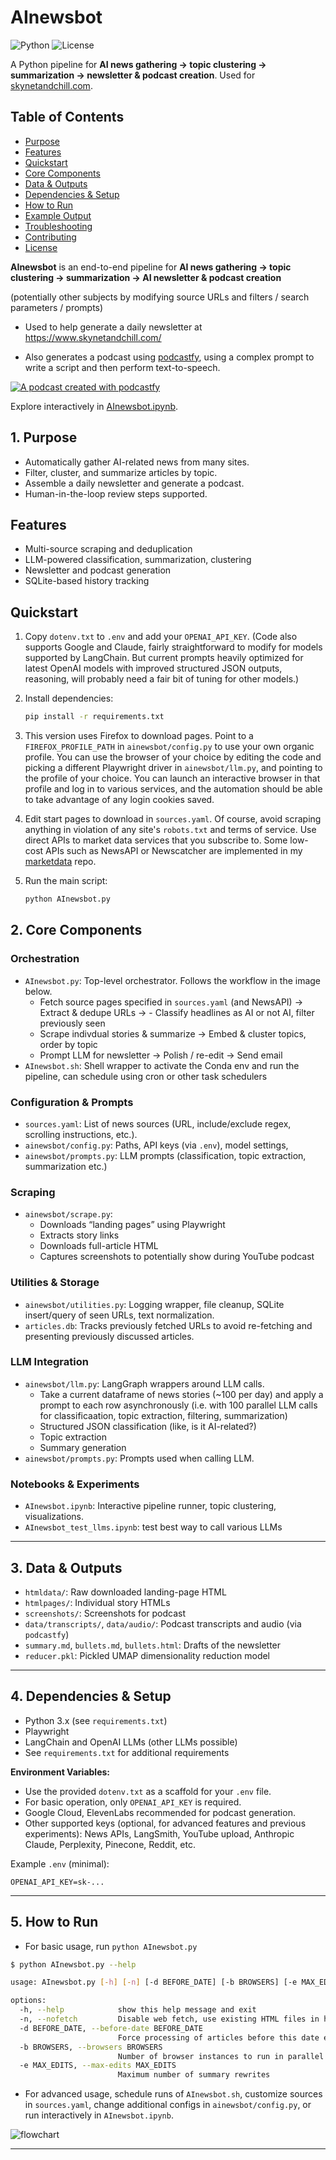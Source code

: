# AInewsbot

![Python](https://img.shields.io/badge/python-3.8%2B-blue)
![License](https://img.shields.io/github/license/druce/AInewsbot)

A Python pipeline for **AI news gathering → topic clustering → summarization → newsletter & podcast creation**. Used for [skynetandchill.com](https://www.skynetandchill.com/).


## Table of Contents

- [Purpose](#1-purpose)
- [Features](#features)
- [Quickstart](#quickstart)
- [Core Components](#2-core-components)
- [Data & Outputs](#3-data--outputs)
- [Dependencies & Setup](#4-dependencies--setup)
- [How to Run](#5-how-to-run)
- [Example Output](#example-output)
- [Troubleshooting](#troubleshooting)
- [Contributing](#contributing)
- [License](#license)


**AInewsbot** is an end-to-end pipeline for **AI news gathering → topic clustering → summarization → AI newsletter & podcast creation**

(potentially other subjects by modifying source URLs and filters / search parameters / prompts)

- Used to help generate a daily newsletter at https://www.skynetandchill.com/

- Also generates a podcast using [podcastfy](https://github.com/souzatharsis/podcastfy), using a complex prompt to write a script and then perform text-to-speech.

[![A podcast created with podcastfy](https://img.youtube.com/vi/Fl0xP1Io72k/0.jpg)](https://www.youtube.com/shorts/AOVOOZQthNU)

Explore interactively in [AInewsbot.ipynb](https://github.com/druce/AInewsbot/blob/main/AInewsbot.ipynb).


## 1. Purpose

- Automatically gather AI-related news from many sites.
- Filter, cluster, and summarize articles by topic.
- Assemble a daily newsletter and generate a podcast.
- Human-in-the-loop review steps supported.


## Features

- Multi-source scraping and deduplication
- LLM-powered classification, summarization, clustering
- Newsletter and podcast generation
- SQLite-based history tracking


## Quickstart

1. Copy `dotenv.txt` to `.env` and add your `OPENAI_API_KEY`. (Code also supports Google and Claude, fairly straightforward to modify for models supported by LangChain. But current prompts heavily optimized for latest OpenAI models with improved structured JSON outputs, reasoning, will probably need a fair bit of tuning for other models.)

2. Install dependencies:

   ```bash
   pip install -r requirements.txt
   ```

3. This version uses Firefox to download pages. Point to a `FIREFOX_PROFILE_PATH` in `ainewsbot/config.py` to use your own organic profile. You can use the browser of your choice by editing the code and picking a different Playwright driver in `ainewsbot/llm.py`, and pointing to the profile of your choice. You can launch an interactive browser in that profile and log in to various services, and the automation should be able to take advantage of any login cookies saved.

4. Edit start pages to download in `sources.yaml`. Of course, avoid scraping anything in violation of any site's `robots.txt` and terms of service. Use direct APIs to market data services that you subscribe to. Some low-cost APIs such as NewsAPI or Newscatcher are implemented in my [marketdata](https://github.com/druce/marketdata) repo.

5. Run the main script:

   ```bash
   python AInewsbot.py
   ```

## 2. Core Components

### Orchestration
- `AInewsbot.py`: Top-level orchestrator. Follows the workflow in the image below.
  - Fetch source pages specified in `sources.yaml` (and NewsAPI) → Extract & dedupe URLs → - Classify headlines as AI or not AI, filter previously seen
  - Scrape indivdual stories & summarize →  Embed & cluster topics, order by topic
  - Prompt LLM for newsletter → Polish / re-edit → Send email
- `AInewsbot.sh`: Shell wrapper to activate the Conda env and run the pipeline, can schedule using cron or other task schedulers

### Configuration & Prompts
- `sources.yaml`: List of news sources (URL, include/exclude regex, scrolling instructions, etc.).
- `ainewsbot/config.py`: Paths, API keys (via `.env`), model settings,
- `ainewsbot/prompts.py`: LLM prompts (classification, topic extraction, summarization etc.)

### Scraping
- `ainewsbot/scrape.py`:
  - Downloads “landing pages” using Playwright
  - Extracts story links
  - Downloads full-article HTML
  - Captures screenshots to potentially show during YouTube podcast

### Utilities & Storage
- `ainewsbot/utilities.py`: Logging wrapper, file cleanup, SQLite insert/query of seen URLs, text normalization.
- `articles.db`: Tracks previously fetched URLs to avoid re-fetching and presenting previously discussed articles.

### LLM Integration
- `ainewsbot/llm.py`: LangGraph wrappers around LLM calls.
  - Take a current dataframe of news stories (~100 per day) and apply a prompt to each row asynchronously (i.e. with 100 parallel LLM calls for classificaation, topic extraction, filtering, summarization)
  - Structured JSON classification (like, is it AI-related?)
  - Topic extraction
  - Summary generation
- `ainewsbot/prompts.py`: Prompts used when calling LLM.

### Notebooks & Experiments
- `AInewsbot.ipynb`: Interactive pipeline runner, topic clustering, visualizations.
- `AInewsbot_test_llms.ipynb`: test best way to call various LLMs

---

## 3. Data & Outputs

- `htmldata/`: Raw downloaded landing-page HTML
- `htmlpages/`: Individual story HTMLs
- `screenshots/`: Screenshots for podcast
- `data/transcripts/`, `data/audio/`: Podcast transcripts and audio (via `podcastfy`)
- `summary.md`, `bullets.md`, `bullets.html`: Drafts of the newsletter
- `reducer.pkl`: Pickled UMAP dimensionality reduction model

---

## 4. Dependencies & Setup

- Python 3.x (see `requirements.txt`)
- Playwright
- LangChain and OpenAI LLMs (other LLMs possible)
- See `requirements.txt` for additional requirements

**Environment Variables:**

- Use the provided `dotenv.txt` as a scaffold for your `.env` file.
- For basic operation, only `OPENAI_API_KEY` is required.
- Google Cloud, ElevenLabs recommended for podcast generation.
- Other supported keys (optional, for advanced features and previous experiments): News APIs, LangSmith, YouTube upload, Anthropic Claude, Perplexity, Pinecone, Reddit, etc.

Example `.env` (minimal):

```env
OPENAI_API_KEY=sk-...
```

---

## 5. How to Run

- For basic usage, run `python AInewsbot.py`

```bash
$ python AInewsbot.py --help

usage: AInewsbot.py [-h] [-n] [-d BEFORE_DATE] [-b BROWSERS] [-e MAX_EDITS]

options:
  -h, --help            show this help message and exit
  -n, --nofetch         Disable web fetch, use existing HTML files in htmldata directory
  -d BEFORE_DATE, --before-date BEFORE_DATE
                        Force processing of articles before this date even if already processed (YYYY-MM-DD HH:MM:SS format)
  -b BROWSERS, --browsers BROWSERS
                        Number of browser instances to run in parallel (default: 4)
  -e MAX_EDITS, --max-edits MAX_EDITS
                        Maximum number of summary rewrites
```

- For advanced usage, schedule runs of `AInewsbot.sh`, customize sources in `sources.yaml`, change additional configs in `ainewsbot/config.py`, or run interactively in `AInewsbot.ipynb`.

![flowchart](https://github.com/druce/AInewsbot/blob/main/graph.png?raw=true)

---
